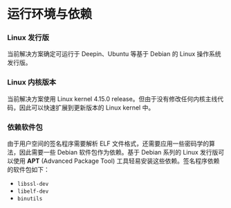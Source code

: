 # 运行环境与依赖

### Linux 发行版

当前解决方案确定可运行于 Deepin、Ubuntu 等基于 Debian 的 Linux 操作系统发行版。

### Linux​ 内核版本

当前解决方案使用 Linux kernel 4.15.0 release。但由于没有修改任何内核主线代码，因此可以快速扩展到更新版本的 Linux kernel 中。

### 依赖软件包

由于用户空间的签名程序需要解析 ELF 文件格式，还需要应用一些密码学的算法，因此需要一些 Debian 软件包作为依赖。基于 Debian 系列的 Linux 发行版可以使用 **APT** \(Advanced Package Tool\) 工具轻易安装这些依赖。签名程序依赖的软件包如下：

* `libssl-dev`
* `libelf-dev`
* `binutils`



